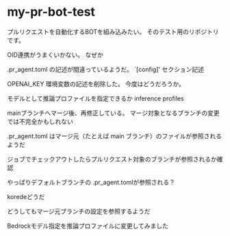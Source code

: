 # my-pr-bot-test

プルリクエストを自動化するBOTを組み込みたい。
そのテスト用のリポジトリです。

OID連携がうまくいかない。
なぜか


.pr_agent.toml の記述が間違っているようだ。
`[config]' セクション記述


OPENAI_KEY 環境変数の記述を削除した。
今度はどうだろうか。



モデルとして推論プロファイルを指定できるか
inference profiles

mainブランチへマージ後、再修正している。
マージ対象となるブランチの変更では不完全かもしれない

.pr_agent.toml はマージ元（たとえば main ブランチ）のファイルが参照されるようだ


ジョブでチェックアウトしたらプルリクエスト対象のブランチが参照されるか確認


やっぱりデフォルトブランチの .pr_agent.tomlが参照される？

koredeどうだ



どうしてもマージ元ブランチの設定を参照するようだ

Bedrockモデル指定を推論プロファイルに変更してみました

